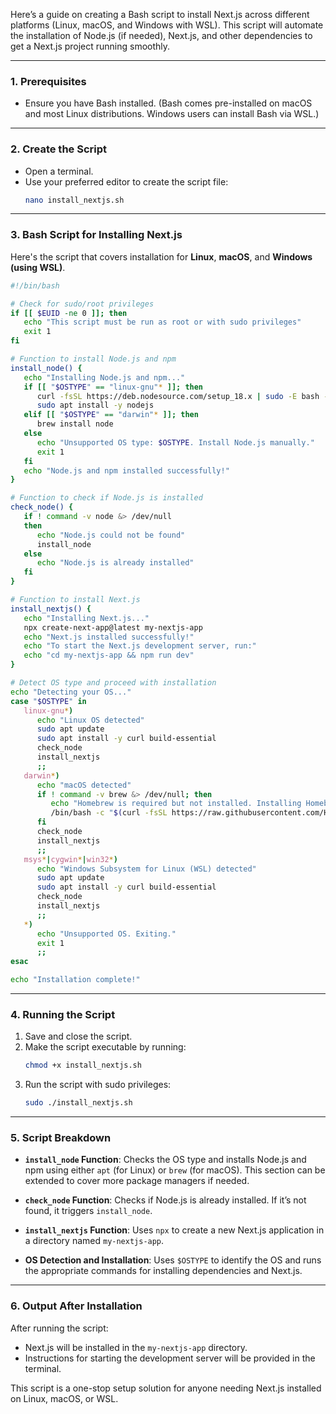 Here’s a guide on creating a Bash script to install Next.js across different platforms (Linux, macOS, and Windows with WSL). This script will automate the installation of Node.js (if needed), Next.js, and other dependencies to get a Next.js project running smoothly.

---

### 1. **Prerequisites**
   - Ensure you have Bash installed. (Bash comes pre-installed on macOS and most Linux distributions. Windows users can install Bash via WSL.)

---

### 2. **Create the Script**
   - Open a terminal.
   - Use your preferred editor to create the script file:
     ```bash
     nano install_nextjs.sh
     ```

---

### 3. **Bash Script for Installing Next.js**

   Here's the script that covers installation for **Linux**, **macOS**, and **Windows (using WSL)**.

   ```bash
   #!/bin/bash

   # Check for sudo/root privileges
   if [[ $EUID -ne 0 ]]; then
      echo "This script must be run as root or with sudo privileges" 
      exit 1
   fi

   # Function to install Node.js and npm
   install_node() {
      echo "Installing Node.js and npm..."
      if [[ "$OSTYPE" == "linux-gnu"* ]]; then
         curl -fsSL https://deb.nodesource.com/setup_18.x | sudo -E bash -
         sudo apt install -y nodejs
      elif [[ "$OSTYPE" == "darwin"* ]]; then
         brew install node
      else
         echo "Unsupported OS type: $OSTYPE. Install Node.js manually."
         exit 1
      fi
      echo "Node.js and npm installed successfully!"
   }

   # Function to check if Node.js is installed
   check_node() {
      if ! command -v node &> /dev/null
      then
         echo "Node.js could not be found"
         install_node
      else
         echo "Node.js is already installed"
      fi
   }

   # Function to install Next.js
   install_nextjs() {
      echo "Installing Next.js..."
      npx create-next-app@latest my-nextjs-app
      echo "Next.js installed successfully!"
      echo "To start the Next.js development server, run:"
      echo "cd my-nextjs-app && npm run dev"
   }

   # Detect OS type and proceed with installation
   echo "Detecting your OS..."
   case "$OSTYPE" in
      linux-gnu*)
         echo "Linux OS detected"
         sudo apt update
         sudo apt install -y curl build-essential
         check_node
         install_nextjs
         ;;
      darwin*)
         echo "macOS detected"
         if ! command -v brew &> /dev/null; then
            echo "Homebrew is required but not installed. Installing Homebrew..."
            /bin/bash -c "$(curl -fsSL https://raw.githubusercontent.com/Homebrew/install/HEAD/install.sh)"
         fi
         check_node
         install_nextjs
         ;;
      msys*|cygwin*|win32*)
         echo "Windows Subsystem for Linux (WSL) detected"
         sudo apt update
         sudo apt install -y curl build-essential
         check_node
         install_nextjs
         ;;
      *)
         echo "Unsupported OS. Exiting."
         exit 1
         ;;
   esac

   echo "Installation complete!"
   ```

---

### 4. **Running the Script**

1. Save and close the script.
2. Make the script executable by running:
   ```bash
   chmod +x install_nextjs.sh
   ```
3. Run the script with sudo privileges:
   ```bash
   sudo ./install_nextjs.sh
   ```

---

### 5. **Script Breakdown**

- **`install_node` Function**: Checks the OS type and installs Node.js and npm using either `apt` (for Linux) or `brew` (for macOS). This section can be extended to cover more package managers if needed.

- **`check_node` Function**: Checks if Node.js is already installed. If it’s not found, it triggers `install_node`.

- **`install_nextjs` Function**: Uses `npx` to create a new Next.js application in a directory named `my-nextjs-app`.

- **OS Detection and Installation**: Uses `$OSTYPE` to identify the OS and runs the appropriate commands for installing dependencies and Next.js.

---

### 6. **Output After Installation**
After running the script:
- Next.js will be installed in the `my-nextjs-app` directory.
- Instructions for starting the development server will be provided in the terminal.

This script is a one-stop setup solution for anyone needing Next.js installed on Linux, macOS, or WSL.